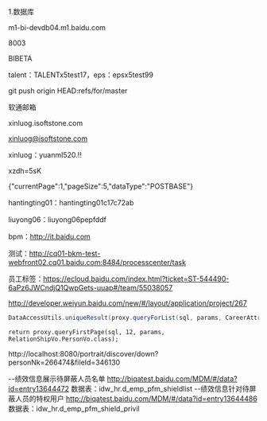1.数据库

m1-bi-devdb04.m1.baidu.com

8003

BIBETA

talent：TALENTx5test17，eps：epsx5test99

git push origin HEAD:refs/for/master

软通邮箱

xinluog.isoftstone.com

xinluog@isoftstone.com

xinluog：yuanmI520.!!

xzdh=5sK

{"currentPage":1,"pageSize":5,"dataType":"POSTBASE"}

hantingting01：hantingting01c17c72ab

liuyong06：liuyong06pepfddf

bpm：http://it.baidu.com

测试：http://cq01-bkm-test-webfront02.cq01.baidu.com:8484/processcenter/task

员工标签：https://ecloud.baidu.com/index.html?ticket=ST-544490-6aPz6JWCndjQ1QwpGets-uuap#/team/55038057



http://developer.weiyun.baidu.com/new/#/layout/application/project/267

```java
DataAccessUtils.uniqueResult(proxy.queryForList(sql, params, CareerAttrModel.class));
```

```
return proxy.queryFirstPage(sql, 12, params, RelationShipVo.PersonVo.class);
```

http://localhost:8080/portrait/discover/down?personNk=266474&fileId=346130



--绩效信息展示待屏蔽人员名单
http://biqatest.baidu.com/MDM/#/data?id=entry13644472
数据表：idw_hr.d_emp_pfm_shieldlist
--绩效信息针对待屏蔽人员的特权用户
http://biqatest.baidu.com/MDM/#/data?id=entry13644486
数据表：idw_hr.d_emp_pfm_shield_privil